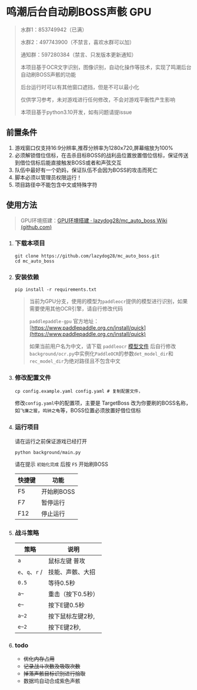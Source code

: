# 鸣潮后台自动刷BOSS声骸 GPU

> 水群1：853749942（已满）
> 
> 水群2：497743900（不禁言，喜欢水群可以加）
> 
> 通知群：597280384（禁言、只发版本更新通知）
>
> 本项目基于OCR文字识别，图像识别，自动化操作等技术，实现了鸣潮后台自动刷BOSS声骸的功能
>
> 后台运行时可以有其他窗口遮挡，但是不可以最小化
>
> 仅供学习参考，未对游戏进行任何修改，不会对游戏平衡性产生影响
>
> 本项目基于python3.10开发，如有问题请提issue

## 前置条件

1. 游戏窗口仅支持16:9分辨率,推荐分辨率为1280x720,屏幕缩放为100%
2. 必须解锁借位信标，在击杀目标BOSS的战利品位置放置借位信标，保证传送到借位信标后能直接触发BOSS或者和声弦交互
3. 队伍中最好有一个奶妈，保证队伍不会因为BOSS的攻击而死亡
4. 脚本必须以管理员权限运行！
5. 项目路径中不能包含中文或特殊字符

## 使用方法

> GPU环境搭建：[GPU环境搭建 · lazydog28/mc_auto_boss Wiki (github.com)](https://github.com/lazydog28/mc_auto_boss/wiki/GPU环境搭建)

1. ### 下载本项目
    ```shell
    git clone https://github.com/lazydog28/mc_auto_boss.git
    cd mc_auto_boss
    ```
2. ### 安装依赖
    ```shell
    pip install -r requirements.txt
    ```
   > 当前为GPU分支，使用的模型为`paddleocr`提供的模型进行识别，如果需要使用其他OCR引擎，请自行修改代码
   >
   >  `paddlepaddle-gpu` 官方地址：[https://www.paddlepaddle.org.cn/install/quick](https://www.paddlepaddle.org.cn/install/quick)
   > 
   > 如果当前用户名为中文，请下载 `paddleocr` [模型文件](https://github.com/PaddlePaddle/PaddleOCR/blob/main/doc/doc_ch/models_list.md) 后自行修改`background/ocr.py`中实例化`PaddleOCR`的参数`det_model_dir`和`rec_model_dir`为绝对路径且不包含中文

3. ### 修改配置文件
    ```shell
    cp config.example.yaml config.yaml # 复制配置文件，
    ```
   修改`config.yaml`中的配置项，主要是 TargetBoss 改为你要刷的BOSS名称，如`飞廉之猩`，`鸣钟之龟`等，BOSS位置必须放置好借位信标


4. ### 运行项目
   请在运行之前保证游戏已经打开
    ```shell
    python background/main.py
    ```
   
   请在提示 `初始化完成` 后按 `F5` 开始刷BOSS
   
   | 快捷键  | 功能                   |
   |------|----------------------|
   | F5   | 开始刷BOSS              |
   | F7   | 暂停运行                 |
   | F12  | 停止运行                 |


5. ### 战斗策略
   | 策略            | 说明        |
   |---------------|-----------|
   | `a`           | 鼠标左键 普攻   |
   | `e`、`q`、`r` / | 技能、声骸、大招  |
   | `0.5`         | 等待0.5秒    |
   | `a~ `         | 重击（按下0.5秒） |
   | `e~ `         | 按下E键0.5秒  |
   | `a~2`         | 按下鼠标左键2秒, |
   | `e~2`         | 按下E键2秒,   |


6. ### todo
	* ~~优化内存占用~~
	* ~~记录战斗次数及吸取次数~~
	* ~~掉落声骸目标识别进行拾取~~
    * 数据坞自动合成紫色声骸